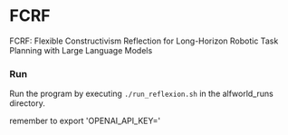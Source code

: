 # FCRF
FCRF: Flexible Constructivism Reflection for Long-Horizon Robotic Task Planning with Large Language Models


### Run
Run the program by executing `./run_reflexion.sh` in the alfworld_runs directory.

remember to export 'OPENAI_API_KEY=<your key>'
